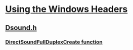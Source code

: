 # [Using the Windows Headers](../_winprog/index.md)
## [Dsound.h](index.md)
### [DirectSoundFullDuplexCreate function](../dsound/nf-dsound-directsoundfullduplexcreate.md)
